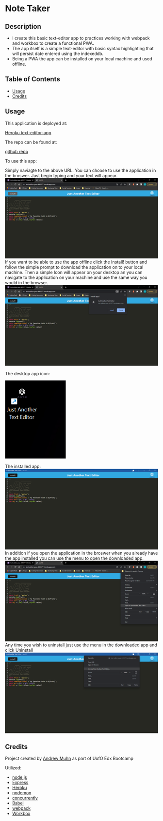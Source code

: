 # Note Taker

## Description

- I create this basic text-editor app to practices working with webpack and workbox to create a functional PWA.
- The app itself is a simple text-editor with basic syntax highlighting that will persist date entered using the indexeddb.
- Being a PWA the app can be installed on your local machine and used offline.

## Table of Contents

- [Usage](#usage)
- [Credits](#credits)

## Usage

This application is deployed at:

[Heroku text-editor-app](https://text-editor-pwa-445577.herokuapp.com/)

The repo can be found at:

[github repo](https://github.com/andrewmuhn/text-editor)

To use this app:

Simply naviagte to the above URL. You can choose to use the application in the broswer. Just begin typing and your text will appear.
![browser](assets/browser.png)
If you want to be able to use the app offline click the Install! button and follow the simple prompt to download the application on to your local machine. Then a simple Icon will appear on your desktop an you can navigate to the application on your machine and use the same way you would in the browser.
![install](assets/install.png)

The desktop app icon:

![appicon](assets/appicon.png)

The installed app:
![installed](assets/installed.png)
In addition if you open the application in the broswer when you already have the app installed you can use the menu to open the downloaded app.
![openoffline](assets/openoffline.png)
Any time you wish to uninstall just use the menu in the downloaded app and click Uninstall
![uninstall](assets/uninstall.png)

## Credits

Project created by [Andrew Muhn](https://github.com/andrewmuhn)
as part of UofO Edx Bootcamp

Utilized:

- [node.js](https://nodejs.org/en/about)
- [Express](https://expressjs.com/)
- [Heroku](https://www.heroku.com/)
- [nodemon](https://nodemon.io/)
- [concurrently](https://github.com/open-cli-tools/concurrently#readme)
- [Babel](https://babeljs.io/)
- [webpack](https://webpack.js.org/)
- [Workbox](https://github.com/GoogleChrome/workbox)

